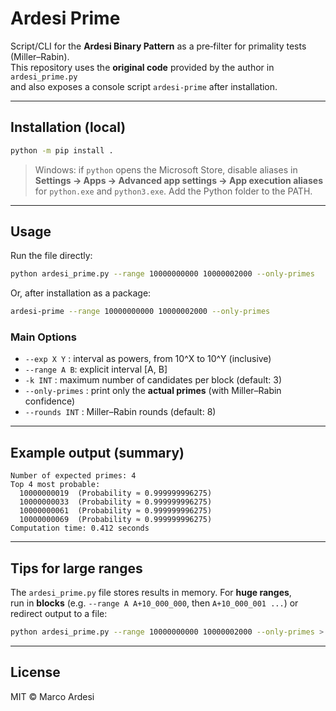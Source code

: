 # Ardesi Prime

Script/CLI for the **Ardesi Binary Pattern** as a pre‑filter for primality tests (Miller–Rabin).  
This repository uses the **original code** provided by the author in `ardesi_prime.py`  
and also exposes a console script `ardesi-prime` after installation.

---

## Installation (local)

```bash
python -m pip install .
```

> Windows: if `python` opens the Microsoft Store, disable aliases in  
> **Settings → Apps → Advanced app settings → App execution aliases**  
> for `python.exe` and `python3.exe`. Add the Python folder to the PATH.

---

## Usage

Run the file directly:

```bash
python ardesi_prime.py --range 10000000000 10000002000 --only-primes
```

Or, after installation as a package:

```bash
ardesi-prime --range 10000000000 10000002000 --only-primes
```

### Main Options
- `--exp X Y`  : interval as powers, from 10^X to 10^Y (inclusive)
- `--range A B`: explicit interval [A, B]
- `-k INT`     : maximum number of candidates per block (default: 3)
- `--only-primes` : print only the **actual primes** (with Miller–Rabin confidence)
- `--rounds INT`  : Miller–Rabin rounds (default: 8)

---

## Example output (summary)
```
Number of expected primes: 4
Top 4 most probable:
  10000000019  (Probability ≈ 0.999999996275)
  10000000033  (Probability ≈ 0.999999996275)
  10000000061  (Probability ≈ 0.999999996275)
  10000000069  (Probability ≈ 0.999999996275)
Computation time: 0.412 seconds
```

---

## Tips for large ranges

The `ardesi_prime.py` file stores results in memory. For **huge ranges**,  
run in **blocks** (e.g. `--range A A+10_000_000`, then `A+10_000_001 ...`) or  
redirect output to a file:

```bash
python ardesi_prime.py --range 10000000000 10000002000 --only-primes > primes.txt
```

---

## License
MIT © Marco Ardesi

